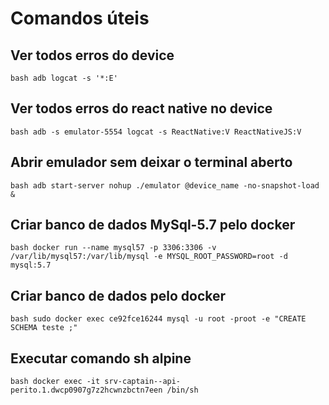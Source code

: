 # Comandos úteis


## Ver todos erros do device
``bash
adb logcat -s '*:E'
``

## Ver todos erros do react native no device
``bash
adb -s emulator-5554 logcat -s ReactNative:V ReactNativeJS:V
``

## Abrir emulador sem deixar o terminal aberto
``bash
adb start-server
nohup ./emulator @device_name -no-snapshot-load &
``
## Criar banco de dados MySql-5.7 pelo docker
``bash
docker run --name mysql57 -p 3306:3306 -v /var/lib/mysql57:/var/lib/mysql -e MYSQL_ROOT_PASSWORD=root -d mysql:5.7
``
## Criar banco de dados pelo docker
``bash
sudo docker exec ce92fce16244 mysql -u root -proot -e "CREATE SCHEMA teste ;"
``
## Executar comando sh alpine
``bash
docker exec -it srv-captain--api-perito.1.dwcp0907g7z2hcwnzbctn7een /bin/sh
``

